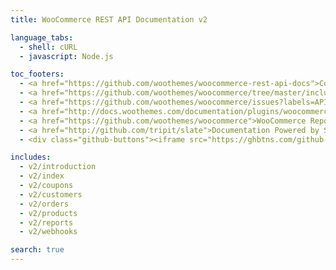 ```yaml
---
title: WooCommerce REST API Documentation v2

language_tabs:
  - shell: cURL
  - javascript: Node.js

toc_footers:
  - <a href="https://github.com/woothemes/woocommerce-rest-api-docs">Contributing to WC REST API Docs</a>
  - <a href="https://github.com/woothemes/woocommerce/tree/master/includes/api">REST API Source on GitHub</a>
  - <a href="https://github.com/woothemes/woocommerce/issues?labels=API&amp;page=1&amp;state=open">REST API Issues</a>
  - <a href="http://docs.woothemes.com/documentation/plugins/woocommerce/">WooCommerce Documentation</a>
  - <a href="https://github.com/woothemes/woocommerce">WooCommerce Repository</a>
  - <a href="http://github.com/tripit/slate">Documentation Powered by Slate</a>
  - <div class="github-buttons"><iframe src="https://ghbtns.com/github-btn.html?user=woothemes&amp;repo=woocommerce&amp;type=star&amp;count=true" allowtransparency="true" frameborder="0" scrolling="0" width="170px" height="20px"></iframe> <iframe src="https://ghbtns.com/github-btn.html?user=woothemes&amp;repo=woocommerce&amp;type=fork&amp;count=true" allowtransparency="true" frameborder="0" scrolling="0" width="170px" height="20px"></iframe></div>

includes:
  - v2/introduction
  - v2/index
  - v2/coupons
  - v2/customers
  - v2/orders
  - v2/products
  - v2/reports
  - v2/webhooks

search: true
---
```

